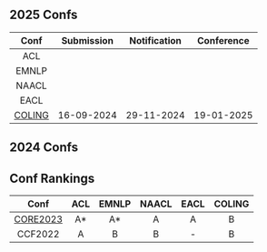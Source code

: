 
## 2025 Confs

|  Conf  | Submission    |   Notification  |   Conference  | 
| :---:  |    :----:     |     :---:       |     :---:     | 
|  ACL   |               |                 |               |  
|  EMNLP |               |                 |               |  
|  NAACL |               |                 |               |   
|  EACL  |               |                 |               |   
| [COLING](https://coling2025.org/) | 16-09-2024 | 29-11-2024 | 19-01-2025 |  

## 2024 Confs

## Conf Rankings
|  Conf  | ACL    |   EMNLP  |   NAACL  | EACL | COLING |
| :---:  |    :----:     |     :---:       |     :---:     | :---:  | :---: |
| [CORE2023](https://portal.core.edu.au/conf-ranks/) | A* | A*         |     A           |    A   |    B  |
|  CCF2022 |        A       |          B       |       B        |   -   |   B   |
<!--stackedit_data:
eyJoaXN0b3J5IjpbLTIyMDY1NTgzMywtMTExOTA4MDIwLC01Nz
g1MDg1NTYsLTc0MzY5NzYwNSwzNTI3Mjc3NTYsODY0OTI1OTAx
LC0xODU4MTc5OTkyLDIwNzg3Njg4MTQsLTcxNTY3Mjg1MiwxMD
g5NDQ5NDIyXX0=
-->